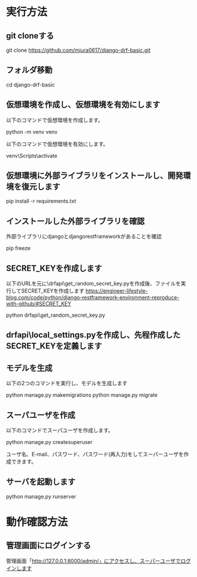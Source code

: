 # 実行方法

## git cloneする

git clone https://github.com/miura0617/django-drf-basic.git

## フォルダ移動
cd django-drf-basic

## 仮想環境を作成し、仮想環境を有効にします

以下のコマンドで仮想環境を作成します。

python -m venv venv

以下のコマンドで仮想環境を有効にします。

venv\Scripts\activate

## 仮想環境に外部ライブラリをインストールし、開発環境を復元します

pip install -r requirements.txt

## インストールした外部ライブラリを確認

外部ライブラリにdjangoとdjangorestframeworkがあることを確認

pip freeze

## SECRET_KEYを作成します

以下のURLを元に\drfapi\get_random_secret_key.pyを作成後、ファイルを実行してSECRET_KEYを作成します
https://engineer-lifestyle-blog.com/code/python/django-restframework-environment-reproduce-with-github/#SECRET_KEY


python drfapi\get_random_secret_key.py


## drfapi\local_settings.pyを作成し、先程作成したSECRET_KEYを定義します


## モデルを生成

以下の2つのコマンドを実行し、モデルを生成します

python manage.py makemigrations
python manage.py migrate

## スーパユーザを作成

以下のコマンドでスーパユーザを作成します。

python manage.py createsuperuser


ユーザ名、E-mail、パスワード、パスワード(再入力)をしてスーパーユーザを作成できます。


## サーバを起動します

python manage.py runserver


# 動作確認方法

## 管理画面にログインする

管理画面「http://127.0.0.1:8000/admin/」にアクセスし、スーパーユーザでログインします

